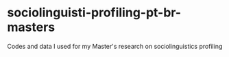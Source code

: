 # sociolinguisti-profiling-pt-br-masters
Codes and data I used for my Master's research on sociolinguistics profiling
